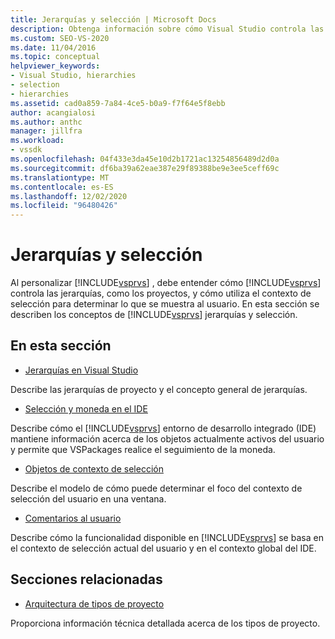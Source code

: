 ```yaml
---
title: Jerarquías y selección | Microsoft Docs
description: Obtenga información sobre cómo Visual Studio controla las jerarquías, como los proyectos, y cómo utiliza el contexto de selección para determinar lo que se muestra al usuario.
ms.custom: SEO-VS-2020
ms.date: 11/04/2016
ms.topic: conceptual
helpviewer_keywords:
- Visual Studio, hierarchies
- selection
- hierarchies
ms.assetid: cad0a859-7a84-4ce5-b0a9-f7f64e5f8ebb
author: acangialosi
ms.author: anthc
manager: jillfra
ms.workload:
- vssdk
ms.openlocfilehash: 04f433e3da45e10d2b1721ac13254856489d2d0a
ms.sourcegitcommit: df6ba39a62eae387e29f89388be9e3ee5ceff69c
ms.translationtype: MT
ms.contentlocale: es-ES
ms.lasthandoff: 12/02/2020
ms.locfileid: "96480426"
---
```

# <a name="hierarchies-and-selection"></a>Jerarquías y selección
Al personalizar [!INCLUDE[vsprvs](../../code-quality/includes/vsprvs_md.md)] , debe entender cómo [!INCLUDE[vsprvs](../../code-quality/includes/vsprvs_md.md)] controla las jerarquías, como los proyectos, y cómo utiliza el contexto de selección para determinar lo que se muestra al usuario. En esta sección se describen los conceptos de [!INCLUDE[vsprvs](../../code-quality/includes/vsprvs_md.md)] jerarquías y selección.

## <a name="in-this-section"></a>En esta sección
- [Jerarquías en Visual Studio](../../extensibility/internals/hierarchies-in-visual-studio.md)

 Describe las jerarquías de proyecto y el concepto general de jerarquías.

- [Selección y moneda en el IDE](../../extensibility/internals/selection-and-currency-in-the-ide.md)

 Describe cómo el [!INCLUDE[vsprvs](../../code-quality/includes/vsprvs_md.md)] entorno de desarrollo integrado (IDE) mantiene información acerca de los objetos actualmente activos del usuario y permite que VSPackages realice el seguimiento de la moneda.

- [Objetos de contexto de selección](../../extensibility/internals/selection-context-objects.md)

 Describe el modelo de cómo puede determinar el foco del contexto de selección del usuario en una ventana.

- [Comentarios al usuario](../../extensibility/internals/feedback-to-the-user.md)

 Describe cómo la funcionalidad disponible en [!INCLUDE[vsprvs](../../code-quality/includes/vsprvs_md.md)] se basa en el contexto de selección actual del usuario y en el contexto global del IDE.

## <a name="related-sections"></a>Secciones relacionadas
- [Arquitectura de tipos de proyecto](../../extensibility/internals/project-types-architecture.md)

 Proporciona información técnica detallada acerca de los tipos de proyecto.
